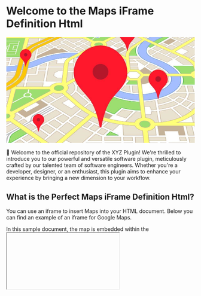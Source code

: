 # Welcome to the Maps iFrame Definition Html

![Plugin Logo](plugin.png)

👋 Welcome to the official repository of the XYZ Plugin! We're thrilled to introduce you to our powerful and versatile software plugin, meticulously crafted by our talented team of software engineers. Whether you're a developer, designer, or an enthusiast, this plugin aims to enhance your experience by bringing a new dimension to your workflow.

## What is the Perfect Maps iFrame Definition Html?

You can use an iframe to insert Maps into your HTML document. Below you can find an example of an iframe for Google Maps.

In this sample document, the map is embedded within the <iframe> tag. The src attribute specifies the URL of the embedded map. Usually the location specified by the q parameter is shown.

The 'width' and 'height' properties are specified as the width and height of the iframe. We remove the border around the frame using the 'frameborder'="0" style.

The 'allowfullscreen' property allows the iframe to switch to fullscreen mode.
